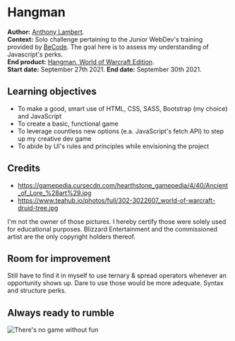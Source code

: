 # Hangman  
  
**Author:** [Anthony Lambert](https://github.com/Kaleidosport).  
**Context:** Solo challenge pertaining to the Junior WebDev's training provided by [BeCode](https://github.com/becodeorg). The goal here is to assess my understanding of Javascript's perks.  
**End product:** [Hangman, World of Warcraft Edition](https://github.io/Kaleidosport/Hangman).  
**Start date:** September 27th 2021. 
**End date:** September 30th 2021.
  
## Learning objectives  

* To make a good, smart use of HTML, CSS, SASS, Bootstrap (my choice) and JavaScript 
* To create a basic, functional game   
* To leverage countless new options (e.a. JavaScript's fetch API) to step up my creative dev game  
* To abide by UI's rules and principles while envisioning the project  
  
## Credits  

* https://gamepedia.cursecdn.com/hearthstone_gamepedia/4/40/Ancient_of_Lore_%28art%29.jpg  
* https://www.teahub.io/photos/full/302-3022607_world-of-warcraft-druid-tree.jpg  

I'm not the owner of those pictures. I hereby certify those were solely used for educational purposes. Blizzard Entertainment and the commissioned artist are the only copyright holders thereof.  

## Room for improvement  

Still have to find it in myself to use ternary & spread operators whenever an opportunity shows up. Dare to use those would be more adequate. Syntax and structure perks.          

## Always ready to rumble  

![There's no game without fun](https://media1.giphy.com/media/lr7CTeBJJP3BC/giphy.gif)         

